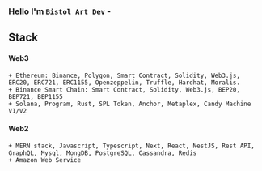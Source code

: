 ### Hello I'm `Bistol Art Dev` - 

## Stack 

#### Web3
    + Ethereum: Binance, Polygon, Smart Contract, Solidity, Web3.js, ERC20, ERC721, ERC1155, Openzeppelin, Truffle, Hardhat, Moralis.
    + Binance Smart Chain: Smart Contract, Solidity, Web3.js, BEP20, BEP721, BEP1155
    + Solana, Program, Rust, SPL Token, Anchor, Metaplex, Candy Machine V1/V2

#### Web2
    + MERN stack, Javascript, Typescript, Next, React, NestJS, Rest API, GraphQL, Mysql, MongDB, PostgreSQL, Cassandra, Redis
    + Amazon Web Service
